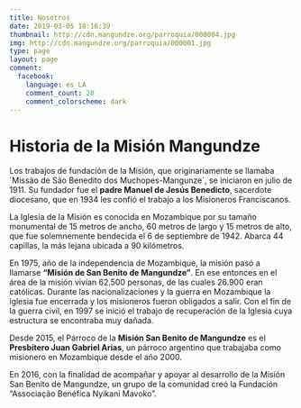 ```yaml
---
title: Nosotros
date: 2019-03-05 18:16:39
thumbnail: http://cdn.mangundze.org/parroquia/000004.jpg
img: http://cdn.mangundze.org/parroquia/000001.jpg
type: page
layout: page
comment: 
  facebook:
    language: es_LA
    comment_count: 20
    comment_colorscheme: dark
---
```

# Historia de la Misión Mangundze

Los trabajos de fundación de la Misión, que originariamente se llamaba ´Missão de São Benedito dos Muchopes-Mangunze`, se iniciaron en julio de 1911. Su fundador fue el **padre Manuel de Jesús Benedicto**, sacerdote diocesano, que en 1934 les confió el trabajo a los Misioneros Franciscanos.

La Iglesia de la Misión es conocida en Mozambique por su tamaño monumental de 15 metros de ancho, 60 metros de largo y 15 metros de alto, que fue solemnemente bendecida el 6 de septiembre de 1942. Abarca 44 capillas, la más lejana ubicada a 90 kilómetros.

En 1975, año de la independencia de Mozambique, la misión pasó a llamarse **“Misión de San Benito de Mangundze”**.  En ese entonces en el área de la misión vivían 62.500 personas, de las cuales 26.900 eran católicas.  Durante las nacionalizaciones y la guerra en Mozambique la iglesia fue encerrada y los misioneros fueron obligados a salir. Con el fin de la guerra civil, en 1997 se inició el trabajo de recuperación de la Iglesia cuya estructura se encontraba muy dañada. 

Desde 2015, el Párroco de la **Misión San Benito de Mangundze** es el **Presbítero Juan Gabriel Arias**, un párroco argentino que trabajaba como misionero en Mozambique desde el año 2000.

En 2016, con la finalidad de acompañar y apoyar al desarrollo de la Misión San Benito de Mangundze, un grupo de la comunidad creó la Fundación “Associação Benéfica Nyikani Mavoko”.

